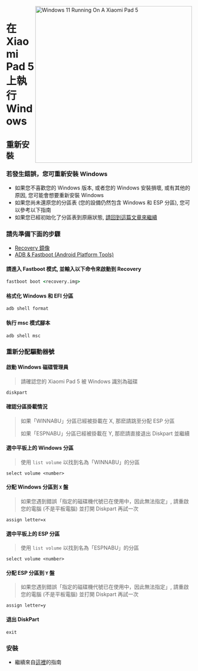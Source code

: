 <img align="right" src="https://raw.githubusercontent.com/erdilS/Port-Windows-11-Xiaomi-Pad-5/main/nabu.png" width="425" alt="Windows 11 Running On A Xiaomi Pad 5">

# 在 Xiaomi Pad 5 上執行 Windows

## 重新安裝

### 若發生錯誤，您可重新安裝 Windows
- 如果您不喜歡您的 Windows 版本, 或者您的 Windows 安裝損壞, 或有其他的原因, 您可能會想要重新安裝 Windows
- 如果您尚未還原您的分區表 (您的設備仍然包含 Windows 和 ESP 分區), 您可以參考以下指南
- 如果您已經初始化了分區表到原廠狀態, [請回到這篇文章來繼續](/guide/Traditional%20Chinese/1-partition-tw.md)

### 請先準備下面的步驟
- [Recovery 鏡像](https://github.com/erdilS/Port-Windows-11-Xiaomi-Pad-5/releases/download/1.0/recovery.img)
- [ADB & Fastboot (Android Platform Tools)](https://developer.android.com/studio/releases/platform-tools)

#### 請進入 Fastboot 模式, 並輸入以下命令來啟動到 Recovery
```cmd
fastboot boot <recovery.img>
```

#### 格式化 Windows 和 EFI 分區
```cmd
adb shell format
```

#### 執行 msc 模式腳本
```cmd
adb shell msc
```

### 重新分配驅動器號

#### 啟動 Windows 磁碟管理員
> 請確認您的 Xiaomi Pad 5 被 Windows 識別為磁碟
```cmd
diskpart
```

#### 確認分區掛載情況
> 如果「WINNABU」分區已經被掛載在 X, 那麽請跳至分配 ESP 分區
>
> 如果「ESPNABU」分區已經被掛載在 Y, 那麽請直接退出 Diskpart 並繼續

#### 選中平板上的 Windows 分區
> 使用 `list volume` 以找到名為「WINNABU」的分區
```diskpart
select volume <number>
```

#### 分配 Windows 分區到 `X` 盤
> 如果您遇到錯誤「指定的磁碟機代號已在使用中，因此無法指定」, 請重啟您的電腦 (不是平板電腦) 並打開 Diskpart 再試一次
```diskpart
assign letter=x
```

#### 選中平板上的 ESP 分區
> 使用 `list volume` 以找到名為「ESPNABU」的分區
```diskpart
select volume <number>
```

#### 分配 ESP 分區到 `Y` 盤
> 如果您遇到錯誤「指定的磁碟機代號已在使用中，因此無法指定」, 請重啟您的電腦 (不是平板電腦) 並打開 Diskpart 再試一次
```diskpart
assign letter=y
```

#### 退出 DiskPart
```diskpart
exit
```

### 安裝
- 繼續來自[這裡](/guide/Traditional%20Chinese/2-install-tw.md#install)的指南